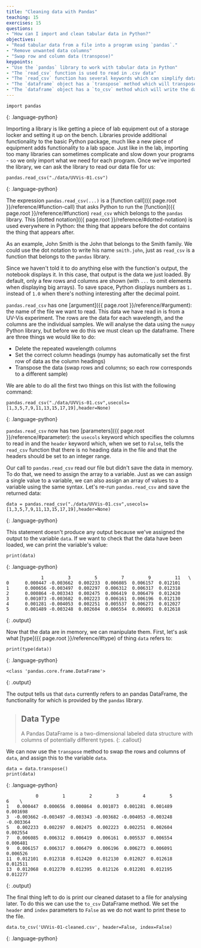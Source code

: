 ```yaml
---
title: "Cleaning data with Pandas"
teaching: 15
exercises: 15
questions:
- "How can I import and clean tabular data in Python?"
objectives:
- "Read tabular data from a file into a program using `pandas`."
- "Remove unwanted data columns"
- "Swap row and column data (transpose)"
keypoints:
- "Use the `pandas` library to work with tabular data in Python"
- "The `read_csv` function is used to read in .csv data"
- "The `read_csv` function has several keywords which can simplify data parsing"
- "The `dataframe` object has a `transpose` method which will transpose rows and columns"
- "The `dataframe` object has a `to_csv` method which will write the dataframe to a file"
---
```


~~~
import pandas
~~~
{: .language-python}

Importing a library is like getting a piece of lab equipment out of a storage locker and setting it
up on the bench. Libraries provide additional functionality to the basic Python package, much like
a new piece of equipment adds functionality to a lab space. Just like in the lab, importing too
many libraries can sometimes complicate and slow down your programs - so we only import what we
need for each program. Once we've imported the library, we can ask the library to read our data
file for us:

~~~
pandas.read_csv("./data/UVVis-01.csv")
~~~
{: .language-python}

The expression `pandas.read_csv(...)` is a [function call]({{ page.root }}/reference/#function-call)
that asks Python to run the [function]({{ page.root }}/reference/#function) `read_csv` which
belongs to the `pandas` library. This [dotted notation]({{ page.root }}/reference/#dotted-notation)
is used everywhere in Python: the thing that appears before the dot contains the thing that
appears after.

As an example, John Smith is the John that belongs to the Smith family.
We could use the dot notation to write his name `smith.john`,
just as `read_csv` is a function that belongs to the `pandas` library.

Since we haven't told it to do anything else with the function's output,
the notebook displays it.
In this case,
that output is the data we just loaded.
By default,
only a few rows and columns are shown
(with `...` to omit elements when displaying big arrays).
To save space,
Python displays numbers as `1.` instead of `1.0`
when there's nothing interesting after the decimal point.

`pandas.read_csv` has one [argument]({{ page.root }}/reference/#argument): the name of the file we want to read.
This data we have read in is from a UV-Vis experiment. 
The rows are the data for each wavelength,
and the columns are the individual samples.
We will analyse the data using the `numpy` Python library, but before we do this we must clean up the dataframe. There are three things we would like to do:

* Delete the repeated wavelength columns
* Set the correct column headings (numpy has automatically set the first row of data as the column headings)
* Transpose the data (swap rows and columns; so each row corresponds to a different sample)

We are able to do all the first two things on this list with the following command:

~~~
pandas.read_csv("./data/UVVis-01.csv",usecols=[1,3,5,7,9,11,13,15,17,19],header=None)
~~~
{: .language-python}

`pandas.read_csv` now has two [parameters]({{ page.root }}/reference/#parameter): the `usecols` keyword which specifies the columns to read in and the `header` keyword which, when we set to `False`, tells the `read_csv` function that there is no heading data in the file and that the headers should be set to an integer range. 

Our call to `pandas.read_csv` read our file
but didn't save the data in memory.
To do that,
we need to assign the array to a variable. Just as we can assign a single value to a variable, we
can also assign an array of values to a variable using the same syntax.  Let's re-run
`pandas.read_csv` and save the returned data:

~~~
data = pandas.read_csv("./data/UVVis-01.csv",usecols=[1,3,5,7,9,11,13,15,17,19],header=None)
~~~
{: .language-python}

This statement doesn't produce any output because we've assigned the output to the variable `data`.
If we want to check that the data have been loaded,
we can print the variable's value:

~~~
print(data)
~~~
{: .language-python}

~~~
             1         3         5         7         9         11   \
0      0.000447 -0.003662  0.002233  0.006085  0.006157  0.012101  
1      0.000656 -0.003497  0.002297  0.006312  0.006317  0.012318  
2      0.000864 -0.003343  0.002475  0.006419  0.006479  0.012420  
3      0.001073 -0.003682  0.002223  0.006161  0.006196  0.012130   
4      0.001281 -0.004053  0.002251  0.005537  0.006273  0.012027   
5      0.001489 -0.003248  0.002604  0.006554  0.006091  0.012618   
~~~
{: .output}

Now that the data are in memory,
we can manipulate them.
First,
let's ask what [type]({{ page.root }}/reference/#type) of thing `data` refers to:

~~~
print(type(data))
~~~
{: .language-python}

~~~
<class 'pandas.core.frame.DataFrame'>
~~~
{: .output}

The output tells us that `data` currently refers to
an pandas DataFrame, the functionality for which is provided by the `pandas` library.

> ## Data Type
>
> A Pandas DataFrame is a two-dimensional labeled data structure with 
> columns of potentially different types.
{: .callout}

We can now use the `transpose` method to swap the rows and columns of `data`, and assign this to the variable `data`.

~~~
data = data.transpose()
print(data)
~~~
{: .language-python}

~~~
           0         1         2         3         4         5         6    \
1   0.000447  0.000656  0.000864  0.001073  0.001281  0.001489  0.001698   
3  -0.003662 -0.003497 -0.003343 -0.003682 -0.004053 -0.003248 -0.003364   
5   0.002233  0.002297  0.002475  0.002223  0.002251  0.002604  0.002554   
7   0.006085  0.006312  0.006419  0.006161  0.005537  0.006554  0.006481   
9   0.006157  0.006317  0.006479  0.006196  0.006273  0.006091  0.006526   
11  0.012101  0.012318  0.012420  0.012130  0.012027  0.012618  0.012511   
13  0.012068  0.012270  0.012395  0.012126  0.012201  0.012195  0.012277   
~~~
{: .output}

The final thing left to do is print our cleaned dataset to a file for analysing later. To do this we can use the `to_csv` DataFrame method. We set the `header` and `index` parameters to `False` as we do not want to print these to the file.

~~~
data.to_csv('UVVis-01-cleaned.csv', header=False, index=False)
~~~
{: .language-python}


